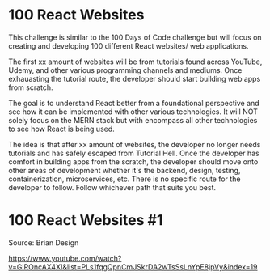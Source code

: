 # 100 React Websites

This challenge is similar to the 100 Days of Code challenge but will focus on creating and developing 100 different React websites/ web applications.

The first xx amount of websites will be from tutorials found across YouTube, Udemy, and other various programming channels and mediums.
Once exhauasting the tutorial route, the developer should start building web apps from scratch. 

The goal is to understand React better from a foundational perspective and see how it can be implemented with other various technologies. It will NOT solely focus on the MERN stack but with encompass all other technologies to see how React is being used.

The idea is that after xx amount of websites, the developer no longer needs tutorials and has safely escaped from Tutorial Hell. Once the developer has comfort in building apps from the scratch, the developer should move onto other areas of development whether it's the backend, design, testing, containerization, microservices, etc. There is no specific route for the developer to follow. Follow whichever path that suits you best.

# 100 React Websites #1

Source:
Brian Design

https://www.youtube.com/watch?v=GlROncAX4XI&list=PLs1fqgQpnCmJSkrDA2wTsSsLnYpE8jpVy&index=19
